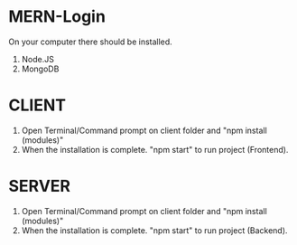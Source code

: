 # MERN-Login

On your computer there should be installed.
1. Node.JS
2. MongoDB


# CLIENT
1. Open Terminal/Command prompt on client folder and "npm install (modules)"
2. When the installation is complete. "npm start" to run project (Frontend).


# SERVER
1. Open Terminal/Command prompt on client folder and "npm install (modules)"
2. When the installation is complete. "npm start" to run project (Backend).
